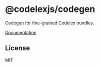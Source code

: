 # @codelexjs/codegen

Codegen for fine-grained Codelex bundles.

[Documentation](https://codelex.style/packages/codegen)

## License

MIT
